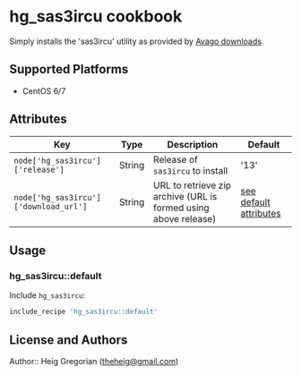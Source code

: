 # hg_sas3ircu cookbook

Simply installs the 'sas3ircu' utility as provided by [Avago downloads].

## Supported Platforms

* CentOS 6/7

## Attributes

| Key | Type | Description | Default |
| --- | ---- | ----------- | ------- |
|`node['hg_sas3ircu']['release']`|String|Release of `sas3ircu` to install|'13'|
|`node['hg_sas3ircu']['download_url']`|String|URL to retrieve zip archive (URL is formed using above release)|[see default attributes](attributes/default.rb)|

## Usage

### hg_sas3ircu::default

Include `hg_sas3ircu`:

```ruby
include_recipe 'hg_sas3ircu::default'
```

## License and Authors

Author:: Heig Gregorian (theheig@gmail.com)

[Avago downloads]: http://www.avagotech.com/support/download-search/?productFamilyName=&area2=All;SAS+9200-8e+Host+Bus+Adapter;SAS+9201-16e+Host+Bus+Adapter;SAS+9201-16i+Host+Bus+Adapter;SAS+9202-16e+Host+Bus+Adapter;SAS+9206-16e+Host+Bus+Adapter;SAS+9207-4i4e+Host+Bus+Adapter;SAS+9207-8e+Host+Bus+Adapter;SAS+9207-8i+Host+Bus+Adapter;SAS+9210-8i+Host+Bus+Adapter;SAS+9211-4i+Host+Bus+Adapter;SAS+9211-8i+Host+Bus+Adapter;SAS+9212-4i4e+Host+Bus+Adapter;SAS+9217-4i4e+Host+Bus+Adapter;SAS+9217-8i+Host+Bus+Adapter;SAS+9300-16e+Host+Bus+Adapter;SAS+9300-16i+Host+Bus+Adapter;SAS+9300-4i+Host+Bus+Adapter;SAS+9300-4i4e+Host+Bus+Adapter;SAS+9300-8e+Host+Bus+Adapter;SAS+9300-8i+Host+Bus+Adapter;SAS+9302-16e+Host+Bus+Adapter;SAS+9305-16e+Host+Bus+Adapter;SAS+9305-16i+Host+Bus+Adapter;SAS+9305-24i+Host+Bus+Adapter;SAS+9311-4i4e+Host+Bus+Adapter;SAS+9311-8i+Host+Bus+Adapter;&area3=Management+Software+and+Tools&area4=&dnd-keyword=sas3ircu
